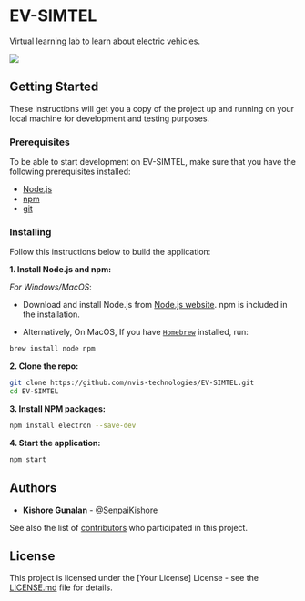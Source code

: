 
# EV-SIMTEL

Virtual learning lab to learn about electric vehicles. 

<img src="src/shared/img/banner.gif">

## Getting Started

These instructions will get you a copy of the project up and running on your local machine for development and testing purposes.

### Prerequisites
To be able to start development on EV-SIMTEL, make sure that you have the following prerequisites installed: 

- [Node.js](https://nodejs.org/en)
- [npm](https://docs.npmjs.com/downloading-and-installing-node-js-and-npm)
- [git](https://git-scm.com/downloads)

### Installing

Follow this instructions below to build the application:
 
**1. Install Node.js and npm:**

*For Windows/MacOS*:
- Download and install Node.js from [Node.js website](https://nodejs.org/). npm is included in the installation.

- Alternatively, On MacOS, If you have [`Homebrew`](https://brew.sh/) installed, run:
```bash
brew install node npm
```
 
**2. Clone the repo:**
```bash
git clone https://github.com/nvis-technologies/EV-SIMTEL.git
cd EV-SIMTEL
```

**3. Install NPM packages:**
```bash
npm install electron --save-dev
```

**4. Start the application:**
```bash
npm start
```

## Authors

- **Kishore Gunalan** - [@SenpaiKishore](https://twitter.com/senpaikishore)

See also the list of [contributors]() who participated in this project.

## License

This project is licensed under the [Your License] License - see the [LICENSE.md](LICENSE.md) file for details.

